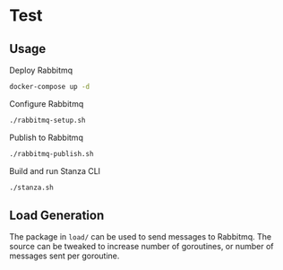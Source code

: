 # Test

## Usage

Deploy Rabbitmq
```bash
docker-compose up -d
```

Configure Rabbitmq
```bash
./rabbitmq-setup.sh
```

Publish to Rabbitmq
```bash
./rabbitmq-publish.sh
```

Build and run Stanza CLI
```bash
./stanza.sh
```

## Load Generation

The package in `load/` can be used to send messages to Rabbitmq. The source can
be tweaked to increase number of goroutines, or number of messages sent per goroutine.
